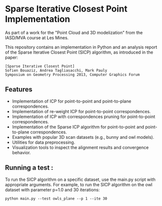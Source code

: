 # Sparse Iterative Closest Point Implementation
As part of a work for the "Point Cloud and 3D modelization" from the IASD/MVA course at Les Mines.

This repository contains an implementation in Python and an analysis report of the Sparse Iterative Closest Point (SICP) algorithm, as introduced in the paper:
```
[Sparse Iterative Closest Point] 
Sofien Bouaziz, Andrea Tagliasacchi, Mark Pauly  
Symposium on Geometry Processing 2013, Computer Graphics Forum
```

## Features

- Implementation of ICP for point-to-point and point-to-plane correspondences.
- Implementation of re-weight ICP for point-to-point correspondences. 
- Implementation of ICP with correspondences pruning for point-to-point correspondences.
- Implementation of the Sparse ICP algorithm for point-to-point and point-to-plane correspondences.
- Examples with popular 3D scan datasets (e.g., bunny and owl models).
- Utilities for data preprocessing.
- Visualization tools to inspect the alignment results and convergence behavior.

## Running a test :

To run the SICP algorithm on a specific dataset, use the main.py script with appropriate arguments. For example, to run the SICP algorithm on the owl dataset with parameter p=1.0 and 30 iterations:
```
python main.py --test owls_plane --p 1 --ite 30
```

